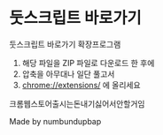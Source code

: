 # 둣스크립트 바로가기
둣스크립트 바로가기 확장프로그램

1. 해당 파일을 ZIP 파일로 다운로드 한 후에
2. 압축을 아무대나 일단 풀고서
3. [chrome://extensions/](chrome://extensions/) 에 올리세요

크롬웹스토어출시는돈내기싫어서안할거임

Made by numbundupbap
